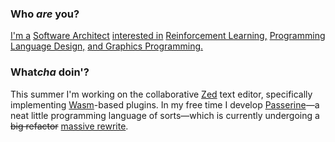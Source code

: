 ### Who *are* you?
[I'm a](https://slightknack.dev/about) [Software Architect](https://apenwarr.ca/log/20201227) [interested in](https://slightknack.dev) [Reinforcement Learning,](https://www.alignmentforum.org/s/Rm6oQRJJmhGCcLvxh/p/i3BTagvt3HbPMx6PN) [Programming Language Design,](https://github.com/vrtbl/passerine) [and Graphics Programming.](https://github.com/slightknack/keikan)

### What*cha* doin'?
This summer I'm working on the collaborative [Zed](https://zed.dev) text editor, specifically implementing [Wasm](https://webassembly.org/)-based plugins. In my free time I develop [Passerine](https://passerine.io)—a neat little programming language of sorts—which is currently undergoing a ~~big refactor~~ [massive rewrite](https://github.com/vrtbl/passerine/pull/52).
